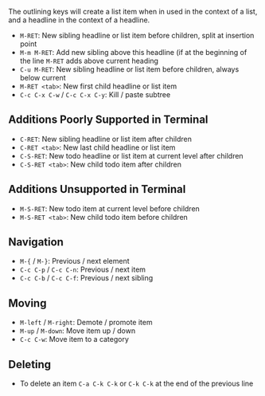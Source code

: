 The outlining keys will create a list item when in used in the context of a list, and a headline in the context of a headline.

- `M-RET`: New sibling headline or list item before children, split at insertion point
- `M-m M-RET`: Add new sibling above this headline (if at the beginning of the line `M-RET` adds above current heading
- `C-u M-RET`: New sibling headline or list item before children, always below current
- `M-RET <tab>`: New first child headline or list item
- `C-c C-x C-w` / `C-c C-x C-y`: Kill / paste subtree

## Additions Poorly Supported in Terminal

- `C-RET`: New sibling headline or list item after children
- `C-RET <tab>`: New last child headline or list item
- `C-S-RET`: New todo headline or list item at current level after children
- `C-S-RET <tab>`: New child todo item after children

## Additions Unsupported in Terminal

- `M-S-RET`: New todo item at current level before children
- `M-S-RET <tab>`: New child todo item before children

## Navigation

- `M-{` / `M-}`: Previous / next element
- `C-c C-p` / `C-c C-n`: Previous / next item
- `C-c C-b` / `C-c C-f`: Previous / next sibling

## Moving

- `M-left` / `M-right`: Demote / promote item
- `M-up` / `M-down`: Move item up / down
- `C-c C-w`: Move item to a category

## Deleting

- To delete an item `C-a C-k C-k` or `C-k C-k` at the end of the previous line
